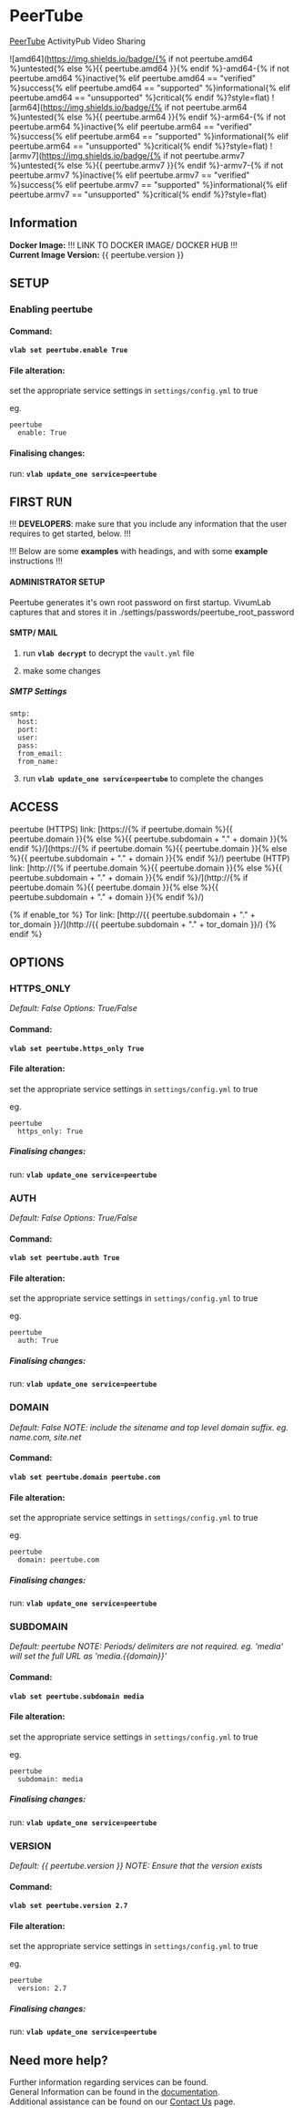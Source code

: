 # PeerTube

[PeerTube](https://peertube.social) ActivityPub Video Sharing

![amd64](https://img.shields.io/badge/{% if not peertube.amd64 %}untested{% else %}{{ peertube.amd64 }}{% endif %}-amd64-{% if not peertube.amd64 %}inactive{% elif peertube.amd64 == "verified" %}success{% elif peertube.amd64 == "supported" %}informational{% elif peertube.amd64 == "unsupported" %}critical{% endif %}?style=flat)
![arm64](https://img.shields.io/badge/{% if not peertube.arm64 %}untested{% else %}{{ peertube.arm64 }}{% endif %}-arm64-{% if not peertube.arm64 %}inactive{% elif peertube.arm64 == "verified" %}success{% elif peertube.arm64 == "supported" %}informational{% elif peertube.arm64 == "unsupported" %}critical{% endif %}?style=flat)
![armv7](https://img.shields.io/badge/{% if not peertube.armv7 %}untested{% else %}{{ peertube.armv7 }}{% endif %}-armv7-{% if not peertube.armv7 %}inactive{% elif peertube.armv7 == "verified" %}success{% elif peertube.armv7 == "supported" %}informational{% elif peertube.armv7 == "unsupported" %}critical{% endif %}?style=flat)

## Information


**Docker Image:** !!! LINK TO DOCKER IMAGE/ DOCKER HUB !!! \
**Current Image Version:** {{ peertube.version }}

## SETUP

### Enabling peertube

#### Command:

**`vlab set peertube.enable True`**

#### File alteration:

set the appropriate service settings in `settings/config.yml` to true

eg.
```
peertube
  enable: True
```

#### Finalising changes:

run: **`vlab update_one service=peertube`**

## FIRST RUN

!!! **DEVELOPERS**: make sure that you include any information that the user requires to get started, below. !!!

!!! Below are some **examples** with headings, and with some **example** instructions !!!

#### ADMINISTRATOR SETUP

Peertube generates it's own root password on first startup. VivumLab captures that and stores it in ./settings/passwords/peertube_root_password

#### SMTP/ MAIL

1. run **`vlab decrypt`** to decrypt the `vault.yml` file

2. make some changes


##### SMTP Settings
```
smtp:
  host:
  port:
  user:
  pass:
  from_email:
  from_name:
```

3. run **`vlab update_one service=peertube`** to complete the changes


## ACCESS

peertube (HTTPS) link: [https://{% if peertube.domain %}{{ peertube.domain }}{% else %}{{ peertube.subdomain + "." + domain }}{% endif %}/](https://{% if peertube.domain %}{{ peertube.domain }}{% else %}{{ peertube.subdomain + "." + domain }}{% endif %}/)
peertube (HTTP) link: [http://{% if peertube.domain %}{{ peertube.domain }}{% else %}{{ peertube.subdomain + "." + domain }}{% endif %}/](http://{% if peertube.domain %}{{ peertube.domain }}{% else %}{{ peertube.subdomain + "." + domain }}{% endif %}/)

{% if enable_tor %}
Tor link: [http://{{ peertube.subdomain + "." + tor_domain }}/](http://{{ peertube.subdomain + "." + tor_domain }}/)
{% endif %}

## OPTIONS

### HTTPS_ONLY
*Default: False*
*Options: True/False*

#### Command:

**`vlab set peertube.https_only True`**

#### File alteration:

set the appropriate service settings in `settings/config.yml` to true

eg.
```
peertube
  https_only: True
```

##### Finalising changes:

run: **`vlab update_one service=peertube`**

### AUTH
*Default: False*
*Options: True/False*

#### Command:

**`vlab set peertube.auth True`**

#### File alteration:

set the appropriate service settings in `settings/config.yml` to true

eg.
```
peertube
  auth: True
```

##### Finalising changes:

run: **`vlab update_one service=peertube`**

### DOMAIN
*Default: False*
*NOTE: include the sitename and top level domain suffix. eg. name.com, site.net*

#### Command:

**`vlab set peertube.domain peertube.com`**

#### File alteration:

set the appropriate service settings in `settings/config.yml` to true

eg.
```
peertube
  domain: peertube.com
```

##### Finalising changes:

run: **`vlab update_one service=peertube`**

### SUBDOMAIN
*Default: peertube*
*NOTE: Periods/ delimiters are not required. eg. 'media' will set the full URL as 'media.{{domain}}'*

#### Command:

**`vlab set peertube.subdomain media`**

#### File alteration:

set the appropriate service settings in `settings/config.yml` to true

eg.
```
peertube
  subdomain: media
```

##### Finalising changes:

run: **`vlab update_one service=peertube`**

### VERSION
*Default: {{  peertube.version  }}*
*NOTE: Ensure that the version exists*

#### Command:

**`vlab set peertube.version 2.7`**

#### File alteration:

set the appropriate service settings in `settings/config.yml` to true

eg.
```
peertube
  version: 2.7
```

##### Finalising changes:

run: **`vlab update_one service=peertube`**

## Need more help?
Further information regarding services can be
 found. \
General Information can be found in the [documentation](https://docs.vivumlab.com). \
Additional assistance can be found on our [Contact Us](https://docs.vivumlab.com/Contact-us) page.
